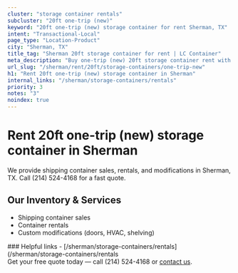 ```yaml
---
cluster: "storage container rentals"
subcluster: "20ft one-trip (new)"
keyword: "20ft one-trip (new) storage container for rent Sherman, TX"
intent: "Transactional-Local"
page_type: "Location-Product"
city: "Sherman, TX"
title_tag: "Sherman 20ft storage container for rent | LC Container"
meta_description: "Buy one-trip (new) 20ft storage container rent with local delivery in Sherman, TX. LC Container — local Since 2003. Request a fast quote today."
url_slug: "/sherman/rent/20ft/storage-containers/one-trip-new"
h1: "Rent 20ft one-trip (new) storage container in Sherman"
internal_links: "/sherman/storage-containers/rentals"
priority: 3
notes: "3"
noindex: true
---
```


# Rent 20ft one-trip (new) storage container in Sherman

We provide shipping container sales, rentals, and modifications in Sherman, TX. Call (214) 524-4168 for a fast quote.

## Our Inventory & Services
- Shipping container sales
- Container rentals
- Custom modifications (doors, HVAC, shelving)

<div data-section="internal-links">
### Helpful links
- [/sherman/storage-containers/rentals](/sherman/storage-containers/rentals
</div>

<div data-section="cta">
Get your free quote today — call (214) 524-4168 or <a href="/contact">contact us</a>.
</div>

<script type="application/ld+json">{"@context":"https://schema.org","@type":"FAQPage","mainEntity":[{"@type":"Question","name":"How much does delivery cost in Sherman, TX?","acceptedAnswer":{"@type":"Answer","text":"Delivery costs vary by distance and container size. Most deliveries in Sherman, TX range from $150-$300. Call (214) 524-4168 for an exact quote based on your specific location."}},{"@type":"Question","name":"Do you offer financing or payment plans?","acceptedAnswer":{"@type":"Answer","text":"We accept major credit cards, checks, and can discuss commercial terms for bulk purchases. Call (214) 524-4168 to discuss options."}},{"@type":"Question","name":"Can you customize containers in Sherman, TX?","acceptedAnswer":{"@type":"Answer","text":"Yes — we perform modifications like doors, HVAC, insulation, and shelving. Request a custom quote at (214) 524-4168 or via our contact form."}}]}</script>
